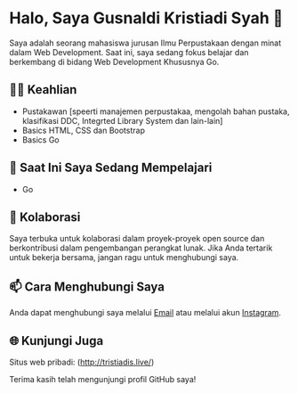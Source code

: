 # Halo, Saya Gusnaldi Kristiadi Syah 👋

Saya adalah seorang mahasiswa jurusan Ilmu Perpustakaan dengan minat dalam Web Development. Saat ini, saya sedang fokus belajar dan berkembang di bidang Web Development Khususnya Go.

## 👨‍💻 Keahlian
- Pustakawan [speerti manajemen perpustakaa, mengolah bahan pustaka, klasifikasi DDC, Integrted Library System dan lain-lain]
- Basics HTML, CSS dan Bootstrap
- Basics Go

## 🌱 Saat Ini Saya Sedang Mempelajari
- Go

## 🤝 Kolaborasi
Saya terbuka untuk kolaborasi dalam proyek-proyek open source dan berkontribusi dalam pengembangan perangkat lunak. Jika Anda tertarik untuk bekerja bersama, jangan ragu untuk menghubungi saya.

## 📫 Cara Menghubungi Saya
Anda dapat menghubungi saya melalui [Email](mailto:gusnaldikrist@gmail.com) atau melalui akun [Instagram](https://www.instagram.com/tristiadis/).

## 🌐 Kunjungi Juga
Situs web pribadi: (http://tristiadis.live/)

Terima kasih telah mengunjungi profil GitHub saya!



<!---
gusnaldikrist/gusnaldikrist is a ✨ special ✨ repository because its `README.md` (this file) appears on your GitHub profile.
You can click the Preview link to take a look at your changes.
--->
